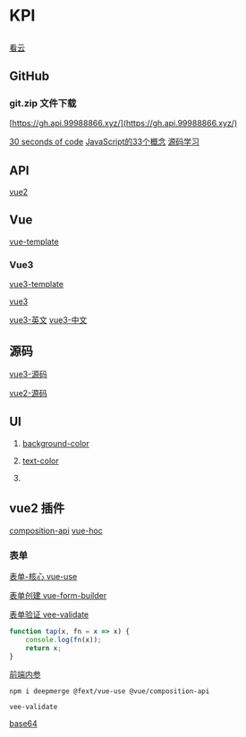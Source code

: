 # KPI

##
[看云](https://www.kancloud.cn/ztgis/gisboot/1817193)

## GitHub

### git.zip 文件下载

[https://gh.api.99988866.xyz/](https://gh.api.99988866.xyz/)

[30 seconds of code](https://www.html.cn/30-seconds-of-code/#pick)
[JavaScript的33个概念](https://github.com/stephentian/33-js-concepts)
[源码学习](https://zhuanlan.zhihu.com/p/82155060)
[](https://lxchuan12.gitee.io/)
## API

[](https://developer.mozilla.org/zh-CN/docs/Web/JavaScript/Reference/Global_Objects/Object)
[vue2](https://cn.vuejs.org/v2/api/)

## Vue

[vue-template](https://template-explorer.vuejs.org/)

### Vue3

[vue3-template](https://vue-next-template-explorer.netlify.app/)

[vue3](https://vue-docs-next-zh-cn.netlify.app/api/application-config.html#globalproperties)

[vue3-英文](https://v3.vuejs.org/)
[vue3-中文](https://vue3js.cn/)

## 源码

[vue3-源码](https://vue3js.cn/start/)

[vue2-源码](https://vue-js.com/learn-vue/start/#_1-前言)

## UI

1. [background-color](ahttps://www.tailwindcss.cn/docs/background-color)

1. [text-color](https://www.tailwindcss.cn/docs/text-color)

1. [](https://flatuicolors.com/)

## vue2 插件

[composition-api](https://github.com/vuejs/composition-api)
[vue-hoc](https://github.com/jackmellis/vue-hoc)

### 表单

[表单-核心 vue-use](https://github.com/openfext/vue-use)

[表单创建 vue-form-builder](https://github.com/openfext/vue-form-builder)

[表单验证 vee-validate](https://github.com/logaretm/vee-validate)

```ts
function tap(x, fn = x => x) {
    console.log(fn(x));
    return x;
}
```

[前端内参](https://coffe1891.gitbook.io/frontend-hard-mode-interview/1/1.3.3)

`npm i deepmerge @fext/vue-use @vue/composition-api`

`vee-validate`




[](https://yanhaijing.com/es5/#4)

[base64](https://www.zhangxinxu.com/sp/base64.html)